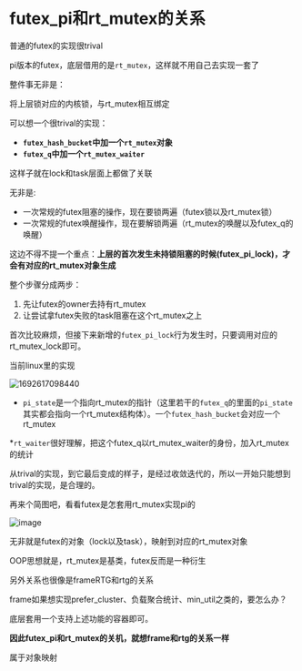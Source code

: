 # futex_pi和rt_mutex的关系

普通的futex的实现很trival

pi版本的futex，底层借用的是`rt_mutex`，这样就不用自己去实现一套了

整件事无非是：

将上层锁对应的内核锁，与rt_mutex相互绑定

可以想一个很trival的实现：
* **`futex_hash_bucket`中加一个`rt_mutex`对象**
* **`futex_q`中加一个`rt_mutex_waiter`**

这样子就在lock和task层面上都做了关联

无非是:

* 一次常规的futex阻塞的操作，现在要锁两遍（futex锁以及rt_mutex锁）
* 一次常规的futex唤醒操作，现在要解锁两遍（rt_mutex的唤醒以及futex_q的唤醒）

这边不得不提一个重点：**上层的首次发生未持锁阻塞的时候(futex_pi_lock)，才会有对应的rt_mutex对象生成**

整个步骤分成两步：
1. 先让futex的owner去持有rt_mutex
2. 让尝试拿futex失败的task阻塞在这个rt_mutex之上

首次比较麻烦，但接下来新增的`futex_pi_lock`行为发生时，只要调用对应的rt_mutex_lock即可。

当前linux里的实现

![1692617098440](https://github.com/Rust401/OS-kernel-dev-config/assets/31315527/a939a35f-ea55-439d-b430-4d12f76fcdc3)

* `pi_state`是一个指向rt_mutex的指针（这里若干的`futex_q`的里面的`pi_state`其实都会指向一个rt_mutex结构体）。一个`futex_hash_bucket`会对应一个rt_mutex

*`rt_waiter`很好理解，把这个futex_q以rt_mutex_waiter的身份，加入rt_mutex的统计

从trival的实现，到它最后变成的样子，是经过收敛迭代的，所以一开始只能想到trival的实现，是合理的。

再来个简图吧，看看futex是怎套用rt_mutex实现pi的

![image](https://github.com/Rust401/OS-kernel-dev-config/assets/31315527/769c5dfd-f7fc-4d80-a17d-c21610180770)

无非就是futex的对象（lock以及task），映射到对应的rt_mutex对象

OOP思想就是，rt_mutex是基类，futex反而是一种衍生

另外关系也很像是frameRTG和rtg的关系

frame如果想实现prefer_cluster、负载聚合统计、min_util之类的，要怎么办？

底层套用一个支持上述功能的容器即可。

**因此futex_pi和rt_mutex的关机，就想frame和rtg的关系一样**

属于对象映射





